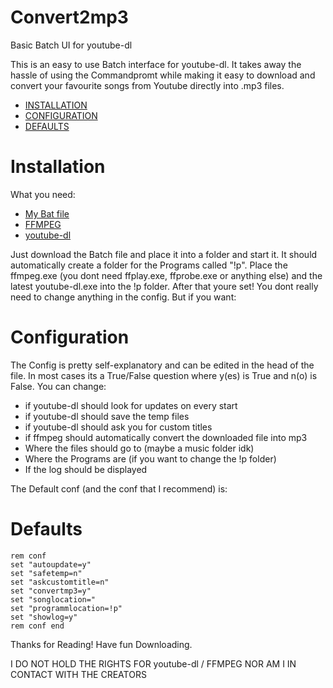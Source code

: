 # Convert2mp3
Basic Batch UI for youtube-dl

This is an easy to use Batch interface for youtube-dl. It takes away the hassle of using the Commandpromt while making it easy to download and convert your favourite songs from Youtube directly into .mp3 files. 
- [INSTALLATION](#installation)
- [CONFIGURATION](#configuration)
- [DEFAULTS](#defaults)

# Installation
What you need:
- [My Bat file](https://github.com/5hunx/convert2mp3/blob/master/dl.bat)
- [FFMPEG](https://ffmpeg.zeranoe.com/builds/)
- [youtube-dl](http://ytdl-org.github.io/youtube-dl/download.html)

Just download the Batch file and place it into a folder and start it. It should automatically create a folder for the Programs called "!p". Place the ffmpeg.exe (you dont need ffplay.exe, ffprobe.exe or anything else) and the latest youtube-dl.exe into the !p folder. After that youre set! You dont really need to change anything in the config. But if you want:

# Configuration
The Config is pretty self-explanatory and can be edited in the head of the file. In most cases its a True/False question where y(es) is True and n(o) is False. You can change: 
- if youtube-dl should look for updates on every start
- if youtube-dl should save the temp files
- if youtube-dl should ask you for custom titles
- if ffmpeg should automatically convert the downloaded file into mp3
- Where the files should go to (maybe a music folder idk)
- Where the Programs are (if you want to change the !p folder)
- If the log should be displayed

The Default conf (and the conf that I recommend) is: 

# Defaults

    rem conf
    set "autoupdate=y"
    set "safetemp=n"
    set "askcustomtitle=n"
    set "convertmp3=y"
    set "songlocation="
    set "programmlocation=!p"
    set "showlog=y"
    rem conf end

Thanks for Reading! Have fun Downloading.

I DO NOT HOLD THE RIGHTS FOR youtube-dl / FFMPEG NOR AM I IN CONTACT WITH THE CREATORS
